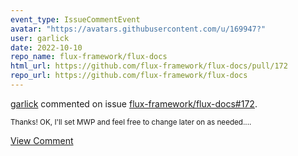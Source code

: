 ```yaml
---
event_type: IssueCommentEvent
avatar: "https://avatars.githubusercontent.com/u/169947?"
user: garlick
date: 2022-10-10
repo_name: flux-framework/flux-docs
html_url: https://github.com/flux-framework/flux-docs/pull/172
repo_url: https://github.com/flux-framework/flux-docs
---
```


<a href='https://github.com/garlick' target='_blank'>garlick</a> commented on issue <a href='https://github.com/flux-framework/flux-docs/pull/172' target='_blank'>flux-framework/flux-docs#172</a>.

<small>Thanks!  OK, I'll set MWP and feel free to change later on as needed....</small>

<a href='https://github.com/flux-framework/flux-docs/pull/172' target='_blank'>View Comment</a>
